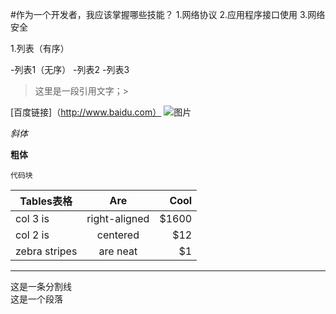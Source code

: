 #作为一个开发者，我应该掌握哪些技能？
1.网络协议
2.应用程序接口使用
3.网络安全


1.列表（有序）

-列表1（无序）
-列表2
-列表3

> 这里是一段引用文字；>

[百度链接]（http://www.baidu.com）
![图片](https://pic3.zhimg.com/fbaf8f27587674c266a5147f081abeee_xs.jpg)

*斜体*

**粗体**

```
代码块
```


| Tables表格        | Are           | Cool  |
| ------------------|:-------------:| -----:|
| col 3 is      | right-aligned | $1600 |
| col 2 is      | centered      |   $12 |
| zebra stripes | are neat      |    $1 |


***
这是一条分割线  
这是一个段落  
